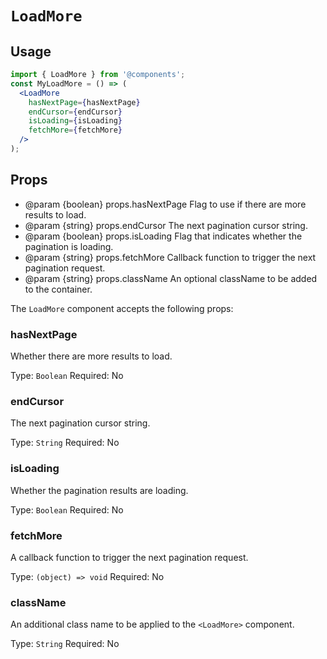 # `LoadMore`

## Usage

```jsx
import { LoadMore } from '@components';
const MyLoadMore = () => (
  <LoadMore
    hasNextPage={hasNextPage}
    endCursor={endCursor}
    isLoading={isLoading}
    fetchMore={fetchMore}
  />
);
```

## Props

- @param {boolean} props.hasNextPage Flag to use if there are more results to load.
- @param {string} props.endCursor The next pagination cursor string.
- @param {boolean} props.isLoading Flag that indicates whether the pagination is loading.
- @param {string} props.fetchMore Callback function to trigger the next pagination request.
- @param {string} props.className An optional className to be added to the container.

The `LoadMore` component accepts the following props:

### hasNextPage

Whether there are more results to load.

Type: `Boolean`
Required: No

### endCursor

The next pagination cursor string.

Type: `String`
Required: No

### isLoading

Whether the pagination results are loading.

Type: `Boolean`
Required: No

### fetchMore

A callback function to trigger the next pagination request.

Type: `(object) => void`
Required: No

### className

An additional class name to be applied to the `<LoadMore>` component.

Type: `String`
Required: No

